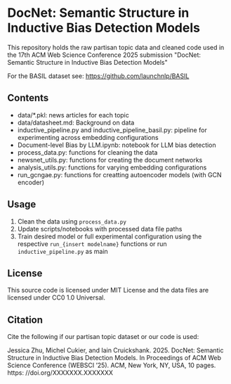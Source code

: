 #  DocNet: Semantic Structure in Inductive Bias Detection Models
This repository holds the raw partisan topic data and cleaned code used in the 17th ACM Web Science Conference 2025 submission "DocNet: Semantic Structure in Inductive Bias Detection Models"

For the BASIL dataset see: https://github.com/launchnlp/BASIL

## Contents
* data/\*.pkl: news articles for each topic
* data/datasheet.md: Background on data
* inductive_pipeline.py  and inductive_pipeline_basil.py: pipeline for experimenting across embedding configurations
* Document-level Bias by LLM.ipynb: notebook for LLM bias detection
* process_data.py: functions for cleaning the data
* newsnet_utils.py: functions for creating the document networks
* analysis_utils.py: functions for varying embedding configurations
* run_gcngae.py: functions for creatting autoencoder models (with GCN encoder)

## Usage
1. Clean the data using `process_data.py`
2. Update scripts/notebooks with processed data file paths
2. Train desired model or full experimental configuration using the respective `run_{insert modelname}` functions or run `inductive_pipeline.py` as main

## License
This source code is licensed under MIT License and the data files are licensed under CC0 1.0 Universal. 

## Citation
Cite the following if our partisan topic dataset or our code is used:

Jessica Zhu, Michel Cukier, and Iain Cruickshank. 2025. DocNet: Semantic
Structure in Inductive Bias Detection Models. In Proceedings of ACM Web
Science Conference (WEBSCI ’25). ACM, New York, NY, USA, 10 pages. https:
//doi.org/XXXXXXX.XXXXXXX
